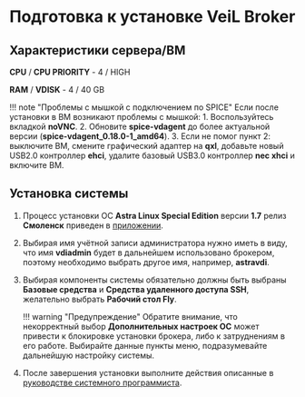 # Подготовка к установке VeiL Broker

## Характеристики сервера/ВМ

**CPU** / **CPU PRIORITY** - 4 / HIGH

**RAM** / **VDISK** - 4 / 40 GB

!!! note "Проблемы с мышкой с подключением по SPICE"
    Если после установки в ВМ возникают проблемы с мышкой: 
        1. Воспользуйтесь вкладкой **noVNC**.
        2. Обновите **spice-vdagent** до более актуальной версии (**spice-vdagent_0.18.0-1_amd64**).
        3. Если не помог пункт 2: выключите ВМ, смените графический адаптер на **qxl**,
       добавьте новый USB2.0 контроллер **ehci**, удалите базовый USB3.0 контроллер **nec xhci** 
       и включите ВМ.

## Установка системы 

1. Процесс установки ОС 
   **Astra Linux Special Edition** версии **1.7** релиз **Смоленск** приведен в [приложении](../engineer_guide/application1-7.md).

1. Выбирая имя учётной записи администратора нужно иметь в виду, что имя **vdiadmin** будет в дальнейшем 
   использовано брокером, поэтому необходимо выбрать другое имя, например, **astravdi**.

1. Выбирая компоненты системы обязательно должны быть выбраны **Базовые средства** и 
   **Средства удаленного доступа SSH**, желательно выбрать **Рабочий стол Fly**.
   
    !!! warning "Предупреждение"
        Обратите внимание, что некорректный выбор **Дополнительных настроек ОС** может привести
        к блокировке установки брокера, либо к затруднениям в его работе. Выбирайте данные пункты
        меню, подразумевайте дальнейшую настройку системы.

1. После завершения установки выполните действия описанные в 
   [руководстве системного программиста](../engineer_guide/install_os/index.md). 
   
